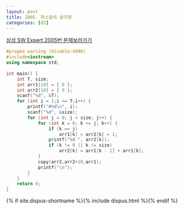 ```yaml
---
layout: post
title: 2005. 파스칼의 삼각형
categories: [d2]
---
```

[삼성 SW Expert 2005번 문제보러가기](https://swexpertacademy.com/main/code/problem/problemDetail.do?contestProbId=AV5P0-h6Ak4DFAUq&categoryId=AV5P0-h6Ak4DFAUq&categoryType=CODE)

```cpp
#pragma warning (disable:4996)
#include<iostream>
using namespace std;
 
int main() {
    int T, size;
    int arr1[10] = { 0 };
    int arr2[10] = { 0 };
    scanf("%d", &T);
    for (int i = 1;i <= T;i++) {
        printf("#%d\n", i);
        scanf("%d", &size);
        for (int j = 0; j < size; j++) {
            for (int k = 0; k <= j; k++) {
                if (k == j)
                    arr1[k] = arr2[k] = 1;
                printf("%d ", arr2[k]);
                if (k != 0 || k != size) 
                    arr2[k] = arr1[k - 1] + arr1[k];
            }
            copy(arr2,arr2+10,arr1);
            printf("\n");
        }
    }
    return 0;
}
```

{% if site.dispus-shortname %}{% include dispus.html %}{% endif %}